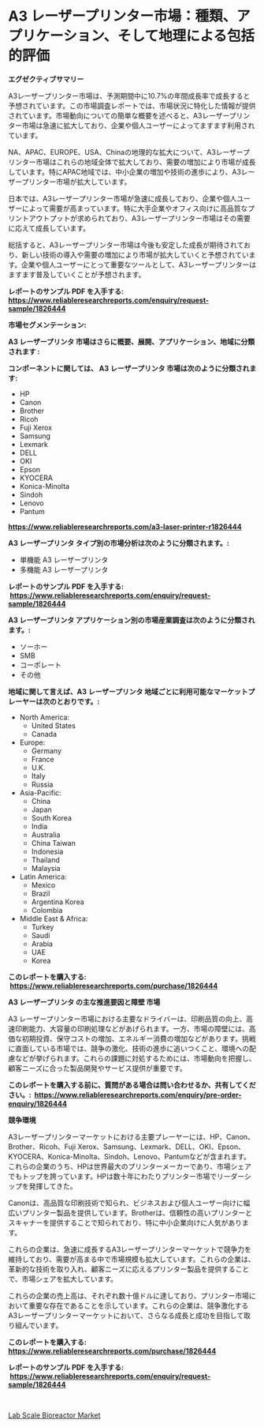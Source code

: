<p><h1>A3 レーザープリンター市場：種類、アプリケーション、そして地理による包括的評価</h1></p><p><strong>エグゼクティブサマリー</strong></p>
<p><p>A3レーザープリンター市場は、予測期間中に10.7%の年間成長率で成長すると予想されています。この市場調査レポートでは、市場状況に特化した情報が提供されています。市場動向についての簡単な概要を述べると、A3レーザープリンター市場は急速に拡大しており、企業や個人ユーザーによってますます利用されています。</p><p>NA、APAC、EUROPE、USA、Chinaの地理的な拡大について、A3レーザープリンター市場はこれらの地域全体で拡大しており、需要の増加により市場が成長しています。特にAPAC地域では、中小企業の増加や技術の進歩により、A3レーザープリンター市場が拡大しています。</p><p>日本では、A3レーザープリンター市場が急速に成長しており、企業や個人ユーザーによって需要が高まっています。特に大手企業やオフィス向けに高品質なプリントアウトプットが求められており、A3レーザープリンター市場はその需要に応えて成長しています。</p><p>総括すると、A3レーザープリンター市場は今後も安定した成長が期待されており、新しい技術の導入や需要の増加により市場が拡大していくと予想されています。企業や個人ユーザーにとって重要なツールとして、A3レーザープリンターはますます普及していくことが予想されます。</p></p>
<p><strong>レポートのサンプル PDF を入手する: <a href="https://www.reliableresearchreports.com/enquiry/request-sample/1826444">https://www.reliableresearchreports.com/enquiry/request-sample/1826444</a></strong></p>
<p><strong>市場セグメンテーション:</strong></p>
<p><strong> A3 レーザープリンタ 市場はさらに概要、展開、アプリケーション、地域に分類されます :</strong></p>
<p><strong>コンポーネントに関しては、 A3 レーザープリンタ 市場は次のように分類されます: &nbsp;</strong></p>
<p><ul><li>HP</li><li>Canon</li><li>Brother</li><li>Ricoh</li><li>Fuji Xerox</li><li>Samsung</li><li>Lexmark</li><li>DELL</li><li>OKI</li><li>Epson</li><li>KYOCERA</li><li>Konica-Minolta</li><li>Sindoh</li><li>Lenovo</li><li>Pantum</li></ul></p>
<p><strong><a href="https://www.reliableresearchreports.com/a3-laser-printer-r1826444">https://www.reliableresearchreports.com/a3-laser-printer-r1826444</a></strong></p>
<p><strong> A3 レーザープリンタ タイプ別の市場分析は次のように分類されます。:</strong></p>
<p><ul><li>単機能 A3 レーザープリンタ</li><li>多機能 A3 レーザープリンタ</li></ul></p>
<p><strong>レポートのサンプル PDF を入手する: &nbsp;<a href="https://www.reliableresearchreports.com/enquiry/request-sample/1826444">https://www.reliableresearchreports.com/enquiry/request-sample/1826444</a></strong></p>
<p><strong> A3 レーザープリンタ アプリケーション別の市場産業調査は次のように分類されます。:</strong></p>
<p><ul><li>ソーホー</li><li>SMB</li><li>コーポレート</li><li>その他</li></ul></p>
<p><strong>地域に関して言えば、A3 レーザープリンタ 地域ごとに利用可能なマーケットプレーヤーは次のとおりです。:</strong></p>
<p><ul>
    <li>
        North America:
        <ul>
            <li>United States</li>
            <li>Canada</li>
        </ul>
    </li>
    <li>
        Europe:
        <ul>
            <li>Germany</li>
            <li>France</li>
            <li>U.K.</li>
            <li>Italy</li>
            <li>Russia</li>
        </ul>
    </li>
    <li>
        Asia-Pacific:
        <ul>
            <li>China</li>
            <li>Japan</li>
            <li>South Korea</li>
            <li>India</li>
            <li>Australia</li>
            <li>China Taiwan</li>
            <li>Indonesia</li>
            <li>Thailand</li>
            <li>Malaysia</li>
        </ul>
    </li>
    <li>
        Latin America:
        <ul>
            <li>Mexico</li>
            <li>Brazil</li>
            <li>Argentina Korea</li>
            <li>Colombia</li>
        </ul>
    </li>
    <li>
        Middle East & Africa:
        <ul>
            <li>Turkey</li>
            <li>Saudi</li>
            <li>Arabia</li>
            <li>UAE</li>
            <li>Korea</li>
        </ul>
    </li>
    </ul></p>
<p><strong>このレポートを購入する: &nbsp;<a href="https://www.reliableresearchreports.com/purchase/1826444">https://www.reliableresearchreports.com/purchase/1826444</a></strong></p>
<p><strong>A3 レーザープリンタ の主な推進要因と障壁 市場</strong></p>
<p><p>A3 レーザープリンター市場における主要なドライバーは、印刷品質の向上、高速印刷能力、大容量の印刷処理などがあげられます。一方、市場の障壁には、高価な初期投資、保守コストの増加、エネルギー消費の増加などがあります。挑戦に直面している市場では、競争の激化、技術の進歩に追いつくこと、環境への配慮などが挙げられます。これらの課題に対処するためには、市場動向を把握し、顧客ニーズに合った製品開発やサービス提供が重要です。</p></p>
<p><strong>このレポートを購入する前に、質問がある場合は問い合わせるか、共有してください。:&nbsp; <a href="https://www.reliableresearchreports.com/enquiry/pre-order-enquiry/1826444">https://www.reliableresearchreports.com/enquiry/pre-order-enquiry/1826444</a></strong></p>
<p><strong>競争環境</strong></p>
<p><p>A3レーザープリンターマーケットにおける主要プレーヤーには、HP、Canon、Brother、Ricoh、Fuji Xerox、Samsung、Lexmark、DELL、OKI、Epson、KYOCERA、Konica-Minolta、Sindoh、Lenovo、Pantumなどが含まれます。これらの企業のうち、HPは世界最大のプリンターメーカーであり、市場シェアでもトップを誇っています。HPは数十年にわたりプリンター市場でリーダーシップを発揮してきた。</p><p>Canonは、高品質な印刷技術で知られ、ビジネスおよび個人ユーザー向けに幅広いプリンター製品を提供しています。Brotherは、信頼性の高いプリンターとスキャナーを提供することで知られており、特に中小企業向けに人気があります。</p><p>これらの企業は、急速に成長するA3レーザープリンターマーケットで競争力を維持しており、需要が高まる中で市場規模も拡大しています。これらの企業は、革新的な技術を取り入れ、顧客ニーズに応えるプリンター製品を提供することで、市場シェアを拡大しています。</p><p>これらの企業の売上高は、それぞれ数十億ドルに達しており、プリンター市場において重要な存在であることを示しています。これらの企業は、競争激化するA3レーザープリンターマーケットにおいて、さらなる成長と成功を目指して取り組んでいます。</p></p>
<p><strong>このレポートを購入する: &nbsp; <a href="https://www.reliableresearchreports.com/purchase/1826444">https://www.reliableresearchreports.com/purchase/1826444</a></strong></p>
<p><strong>レポートのサンプル PDF を入手する: &nbsp;<a href="https://www.reliableresearchreports.com/enquiry/request-sample/1826444">https://www.reliableresearchreports.com/enquiry/request-sample/1826444</a></strong><strong></strong></p>
<p>&nbsp;</p>
<p><p><a href="https://flame-sidecar-702.notion.site/Lab-Scale-Bioreactor-Market-Furnishes-Information-on-Market-Share-Market-Trends-and-Market-Growth-8fd6e06505af40959a656ab5961df37e">Lab Scale Bioreactor Market</a></p></p>